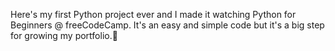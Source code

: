Here's my first Python project ever and I made it watching Python for Beginners @ freeCodeCamp. It's an easy and simple code but it's a big step for growing my portfolio.🐍
